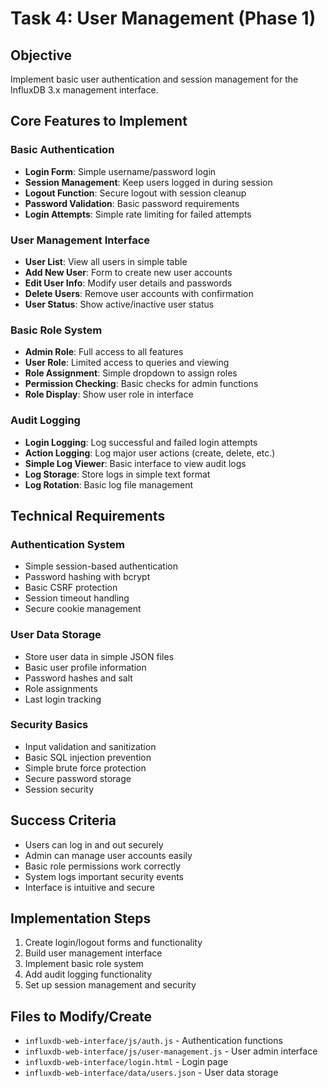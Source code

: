 # Task 4: User Management (Phase 1)

## **Objective**
Implement basic user authentication and session management for the InfluxDB 3.x management interface.

## **Core Features to Implement**

### **Basic Authentication**
- **Login Form**: Simple username/password login
- **Session Management**: Keep users logged in during session
- **Logout Function**: Secure logout with session cleanup
- **Password Validation**: Basic password requirements
- **Login Attempts**: Simple rate limiting for failed attempts

### **User Management Interface**
- **User List**: View all users in simple table
- **Add New User**: Form to create new user accounts
- **Edit User Info**: Modify user details and passwords
- **Delete Users**: Remove user accounts with confirmation
- **User Status**: Show active/inactive user status

### **Basic Role System**
- **Admin Role**: Full access to all features
- **User Role**: Limited access to queries and viewing
- **Role Assignment**: Simple dropdown to assign roles
- **Permission Checking**: Basic checks for admin functions
- **Role Display**: Show user role in interface

### **Audit Logging**
- **Login Logging**: Log successful and failed login attempts
- **Action Logging**: Log major user actions (create, delete, etc.)
- **Simple Log Viewer**: Basic interface to view audit logs
- **Log Storage**: Store logs in simple text format
- **Log Rotation**: Basic log file management

## **Technical Requirements**

### **Authentication System**
- Simple session-based authentication
- Password hashing with bcrypt
- Basic CSRF protection
- Session timeout handling
- Secure cookie management

### **User Data Storage**
- Store user data in simple JSON files
- Basic user profile information
- Password hashes and salt
- Role assignments
- Last login tracking

### **Security Basics**
- Input validation and sanitization
- Basic SQL injection prevention
- Simple brute force protection
- Secure password storage
- Session security

## **Success Criteria**
- Users can log in and out securely
- Admin can manage user accounts easily
- Basic role permissions work correctly
- System logs important security events
- Interface is intuitive and secure

## **Implementation Steps**
1. Create login/logout forms and functionality
2. Build user management interface
3. Implement basic role system
4. Add audit logging functionality
5. Set up session management and security

## **Files to Modify/Create**
- `influxdb-web-interface/js/auth.js` - Authentication functions
- `influxdb-web-interface/js/user-management.js` - User admin interface
- `influxdb-web-interface/login.html` - Login page
- `influxdb-web-interface/data/users.json` - User data storage 